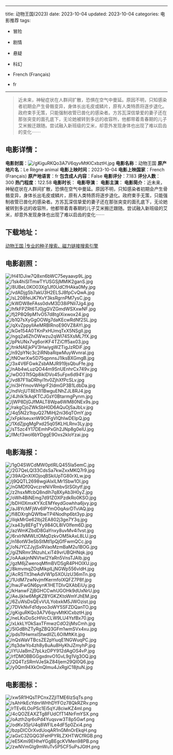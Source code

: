 
---
title: 动物王国(2023)
date: 2023-10-04
updated: 2023-10-04
categories: 电影推荐
tags:
- 冒险
- 剧情
- 悬疑
- 科幻

- French (Français)
- fr
---


> 近未来，神秘症状在人群间扩散，恐惧在空气中曼延。原因不明，只知感染者初期会产生骨骼变异，身体长出毛皮或鳞片，原有人类特质将逐步退化。政府束手无策，只能强制收管已兽化的感染者。方苏瓦深信挚爱的妻子还在那张突变的面孔底下，无论她被转到多远的收容所，他都带着青春期的儿子艾米搬迁跟随。尝试融入新班级的艾米，却意外发现身体也出现了难以启齿的变化⋯⋯

## **电影详情**：

**电影封面**：<img src="https://image.tmdb.org/t/p/w200/gKiguRKQo3A7V6qyvMtKlCxbztH.jpg" alt="/gKiguRKQo3A7V6qyvMtKlCxbztH.jpg" title="/gKiguRKQo3A7V6qyvMtKlCxbztH.jpg">
**电影名称**：动物王国
**原产地片名**：Le Règne animal
**电影上映时间**：2023-10-04
**电影上映国家**：French (Français)
**原产地语言**：fr
**包含成人内容**：False
**电影评分**：7.183
**评分人数**：300
**热门程度**：122.58
**电影时长**：
**电影导演**：
**电影主演**：
**电影简介**：近未来，神秘症状在人群间扩散，恐惧在空气中曼延。原因不明，只知感染者初期会产生骨骼变异，身体长出毛皮或鳞片，原有人类特质将逐步退化。政府束手无策，只能强制收管已兽化的感染者。方苏瓦深信挚爱的妻子还在那张突变的面孔底下，无论她被转到多远的收容所，他都带着青春期的儿子艾米搬迁跟随。尝试融入新班级的艾米，却意外发现身体也出现了难以启齿的变化⋯⋯

## **下载地址**：
[动物王国 |专业的种子搜索、磁力链接搜索引擎](https://movie.amd794.com:2083/?search=Le%20R%C3%A8gne%20animal&ordering=&mode=match_phrase&page_size=10&page=1)
 

## **电影剧照**：
<img src="https://image.tmdb.org/t/p/original/H41DJiw7Q8xn6bWC75eyaavp9L.jpg" alt="/H41DJiw7Q8xn6bWC75eyaavp9L.jpg" title="/H41DJiw7Q8xn6bWC75eyaavp9L.jpg"><img src="https://image.tmdb.org/t/p/original/1sk4hiSITmwTYUSGSjMMlK2ganS.jpg" alt="/1sk4hiSITmwTYUSGSjMMlK2ganS.jpg" title="/1sk4hiSITmwTYUSGSjMMlK2ganS.jpg"><img src="https://image.tmdb.org/t/p/original/8UBeL0KO03Xg1Jf0UdCfHAka0My.jpg" alt="/8UBeL0KO03Xg1Jf0UdCfHAka0My.jpg" title="/8UBeL0KO03Xg1Jf0UdCfHAka0My.jpg"><img src="https://image.tmdb.org/t/p/original/vdADjgSb7akU3H2ELSJ8fpCvQwA.jpg" alt="/vdADjgSb7akU3H2ELSJ8fpCvQwA.jpg" title="/vdADjgSb7akU3H2ELSJ8fpCvQwA.jpg"><img src="https://image.tmdb.org/t/p/original/sL208feiJK7KvY3ksRgrnPM7ysC.jpg" alt="/sL208feiJK7KvY3ksRgrnPM7ysC.jpg" title="/sL208feiJK7KvY3ksRgrnPM7ysC.jpg"><img src="https://image.tmdb.org/t/p/original/kWDW8eFAss0dvM3D38iPNli7Jg4.jpg" alt="/kWDW8eFAss0dvM3D38iPNli7Jg4.jpg" title="/kWDW8eFAss0dvM3D38iPNli7Jg4.jpg"><img src="https://image.tmdb.org/t/p/original/hfkFPZRt6TJ0jgGVZGmdWSXxwNF.jpg" alt="/hfkFPZRt6TJ0jgGVZGmdWSXxwNF.jpg" title="/hfkFPZRt6TJ0jgGVZGmdWSXxwNF.jpg"><img src="https://image.tmdb.org/t/p/original/fj2P8Q9pM1vO57d8tgIXixwox24.jpg" alt="/fj2P8Q9pM1vO57d8tgIXixwox24.jpg" title="/fj2P8Q9pM1vO57d8tgIXixwox24.jpg"><img src="https://image.tmdb.org/t/p/original/b1Q7sXyGgOOWg7daKEcwRdNf2SL.jpg" alt="/b1Q7sXyGgOOWg7daKEcwRdNf2SL.jpg" title="/b1Q7sXyGgOOWg7daKEcwRdNf2SL.jpg"><img src="https://image.tmdb.org/t/p/original/qXvZppyllAeMRBIRnoE90VZ8AYl.jpg" alt="/qXvZppyllAeMRBIRnoE90VZ8AYl.jpg" title="/qXvZppyllAeMRBIRnoE90VZ8AYl.jpg"><img src="https://image.tmdb.org/t/p/original/kGe154A0TKnPxHUmqTxX5NSgll.jpg" alt="/kGe154A0TKnPxHUmqTxX5NSgll.jpg" title="/kGe154A0TKnPxHUmqTxX5NSgll.jpg"><img src="https://image.tmdb.org/t/p/original/ngq2a6ZhOWwzu2qWI745XsML7fX.jpg" alt="/ngq2a6ZhOWwzu2qWI745XsML7fX.jpg" title="/ngq2a6ZhOWwzu2qWI745XsML7fX.jpg"><img src="https://image.tmdb.org/t/p/original/pPkUNx7vg6oriKF4TZiCff5ax03.jpg" alt="/pPkUNx7vg6oriKF4TZiCff5ax03.jpg" title="/pPkUNx7vg6oriKF4TZiCff5ax03.jpg"><img src="https://image.tmdb.org/t/p/original/tnkNAEjkPV3HwiygWZTigJzRDiF.jpg" alt="/tnkNAEjkPV3HwiygWZTigJzRDiF.jpg" title="/tnkNAEjkPV3HwiygWZTigJzRDiF.jpg"><img src="https://image.tmdb.org/t/p/original/n92pYNc3c2iRNbaRqwMuyWvnral.jpg" alt="/n92pYNc3c2iRNbaRqwMuyWvnral.jpg" title="/n92pYNc3c2iRNbaRqwMuyWvnral.jpg"><img src="https://image.tmdb.org/t/p/original/tNOwrXw5D75qpnnsJ1IksBXGmgB.jpg" alt="/tNOwrXw5D75qpnnsJ1IksBXGmgB.jpg" title="/tNOwrXw5D75qpnnsJ1IksBXGmgB.jpg"><img src="https://image.tmdb.org/t/p/original/3x4V6FGwkZsbAMJR919jsQbuFfe.jpg" alt="/3x4V6FGwkZsbAMJR919jsQbuFfe.jpg" title="/3x4V6FGwkZsbAMJR919jsQbuFfe.jpg"><img src="https://image.tmdb.org/t/p/original/nAb4wLuzQO44m9SnUEnhrCx749v.jpg" alt="/nAb4wLuzQO44m9SnUEnhrCx749v.jpg" title="/nAb4wLuzQO44m9SnUEnhrCx749v.jpg"><img src="https://image.tmdb.org/t/p/original/wDO3Tt5Qp8iklDVo45uFpx6d94Y.jpg" alt="/wDO3Tt5Qp8iklDVo45uFpx6d94Y.jpg" title="/wDO3Tt5Qp8iklDVo45uFpx6d94Y.jpg"><img src="https://image.tmdb.org/t/p/original/vd87F1IaDRhyi1tv0ZjhXfPcSLv.jpg" alt="/vd87F1IaDRhyi1tv0ZjhXfPcSLv.jpg" title="/vd87F1IaDRhyi1tv0ZjhXfPcSLv.jpg"><img src="https://image.tmdb.org/t/p/original/ni3HYmovWHgrF2ldmGP3B1LdbDa.jpg" alt="/ni3HYmovWHgrF2ldmGP3B1LdbDa.jpg" title="/ni3HYmovWHgrF2ldmGP3B1LdbDa.jpg"><img src="https://image.tmdb.org/t/p/original/ndVcjUT8Eh1I1BwguENhZJL8RJ4.jpg" alt="/ndVcjUT8Eh1I1BwguENhZJL8RJ4.jpg" title="/ndVcjUT8Eh1I1BwguENhZJL8RJ4.jpg"><img src="https://image.tmdb.org/t/p/original/4JhIk1kAqKTCJGsY0BtarmgPynm.jpg" alt="/4JhIk1kAqKTCJGsY0BtarmgPynm.jpg" title="/4JhIk1kAqKTCJGsY0BtarmgPynm.jpg"><img src="https://image.tmdb.org/t/p/original/jWP8DjGJfMALT8Wpa6WM80NEx9s.jpg" alt="/jWP8DjGJfMALT8Wpa6WM80NEx9s.jpg" title="/jWP8DjGJfMALT8Wpa6WM80NEx9s.jpg"><img src="https://image.tmdb.org/t/p/original/rakgCjoZWkSbH0D6AQuOjSaJbLv.jpg" alt="/rakgCjoZWkSbH0D6AQuOjSaJbLv.jpg" title="/rakgCjoZWkSbH0D6AQuOjSaJbLv.jpg"><img src="https://image.tmdb.org/t/p/original/4q5N2z1tquQ27MiHj2ni36qTOmY.jpg" alt="/4q5N2z1tquQ27MiHj2ni36qTOmY.jpg" title="/4q5N2z1tquQ27MiHj2ni36qTOmY.jpg"><img src="https://image.tmdb.org/t/p/original/xFpkIseuxnW9OlFgVIQhIwDEIpQ.jpg" alt="/xFpkIseuxnW9OlFgVIQhIwDEIpQ.jpg" title="/xFpkIseuxnW9OlFgVIQhIwDEIpQ.jpg"><img src="https://image.tmdb.org/t/p/original/1XdZjpgMgPxd25q05KLHLRnv3Ly.jpg" alt="/1XdZjpgMgPxd25q05KLHLRnv3Ly.jpg" title="/1XdZjpgMgPxd25q05KLHLRnv3Ly.jpg"><img src="https://image.tmdb.org/t/p/original/sT5zc4Y17DEmhPxGh2JNp8g0elU.jpg" alt="/sT5zc4Y17DEmhPxGh2JNp8g0elU.jpg" title="/sT5zc4Y17DEmhPxGh2JNp8g0elU.jpg"><img src="https://image.tmdb.org/t/p/original/lMcf3wol6bYDggE9Oxs2kIoYzai.jpg" alt="/lMcf3wol6bYDggE9Oxs2kIoYzai.jpg" title="/lMcf3wol6bYDggE9Oxs2kIoYzai.jpg">

## **电影海报**：
<img src="https://image.tmdb.org/t/p/original/1gO4SWCdMW0ptIRLQ455Ia5emC.jpg" alt="/1gO4SWCdMW0ptIRLQ455Ia5emC.jpg" title="/1gO4SWCdMW0ptIRLQ455Ia5emC.jpg"><img src="https://image.tmdb.org/t/p/original/2G7QeLQl33CdsSa7kwZxxMKQ7r9.jpg" alt="/2G7QeLQl33CdsSa7kwZxxMKQ7r9.jpg" title="/2G7QeLQl33CdsSa7kwZxxMKQ7r9.jpg"><img src="https://image.tmdb.org/t/p/original/39AiQnXlXOjoqBSkiUpTG80rXLw.jpg" alt="/39AiQnXlXOjoqBSkiUpTG80rXLw.jpg" title="/39AiQnXlXOjoqBSkiUpTG80rXLw.jpg"><img src="https://image.tmdb.org/t/p/original/j9QQTL2698wgiAlxILMr1Sbw1Ol.jpg" alt="/j9QQTL2698wgiAlxILMr1Sbw1Ol.jpg" title="/j9QQTL2698wgiAlxILMr1Sbw1Ol.jpg"><img src="https://image.tmdb.org/t/p/original/nGMDf0QvczreNiVRmbvStSGtytf.jpg" alt="/nGMDf0QvczreNiVRmbvStSGtytf.jpg" title="/nGMDf0QvczreNiVRmbvStSGtytf.jpg"><img src="https://image.tmdb.org/t/p/original/z2hsxMfcbQ8ndIh7q8XyAb3H0yZ.jpg" alt="/z2hsxMfcbQ8ndIh7q8XyAb3H0yZ.jpg" title="/z2hsxMfcbQ8ndIh7q8XyAb3H0yZ.jpg"><img src="https://image.tmdb.org/t/p/original/oWh4BiNEmg7d91ZOXPzdkRo0KSO.jpg" alt="/oWh4BiNEmg7d91ZOXPzdkRo0KSO.jpg" title="/oWh4BiNEmg7d91ZOXPzdkRo0KSO.jpg"><img src="https://image.tmdb.org/t/p/original/bDH0XmxKYXcEMYeydGowhha6jvy.jpg" alt="/bDH0XmxKYXcEMYeydGowhha6jvy.jpg" title="/bDH0XmxKYXcEMYeydGowhha6jvy.jpg"><img src="https://image.tmdb.org/t/p/original/aJ8YcMFjWv6IPYmO0qAsrDTvlAQ.jpg" alt="/aJ8YcMFjWv6IPYmO0qAsrDTvlAQ.jpg" title="/aJ8YcMFjWv6IPYmO0qAsrDTvlAQ.jpg"><img src="https://image.tmdb.org/t/p/original/fi8DXrghQWfbwTP4Nodhp6bt3yp.jpg" alt="/fi8DXrghQWfbwTP4Nodhp6bt3yp.jpg" title="/fi8DXrghQWfbwTP4Nodhp6bt3yp.jpg"><img src="https://image.tmdb.org/t/p/original/iIqkMrGe62Ibj2EA802j3ge7Y3q.jpg" alt="/iIqkMrGe62Ibj2EA802j3ge7Y3q.jpg" title="/iIqkMrGe62Ibj2EA802j3ge7Y3q.jpg"><img src="https://image.tmdb.org/t/p/original/xa43y8EFgTYy984OL8IV0Ifem6D.jpg" alt="/xa43y8EFgTYy984OL8IV0Ifem6D.jpg" title="/xa43y8EFgTYy984OL8IV0Ifem6D.jpg"><img src="https://image.tmdb.org/t/p/original/azWmKZbdD8GaYnxy8uvMv4i1vst.jpg" alt="/azWmKZbdD8GaYnxy8uvMv4i1vst.jpg" title="/azWmKZbdD8GaYnxy8uvMv4i1vst.jpg"><img src="https://image.tmdb.org/t/p/original/6rxlrNMWLtOMqDzkvOM5kAxL8LU.jpg" alt="/6rxlrNMWLtOMqDzkvOM5kAxL8LU.jpg" title="/6rxlrNMWLtOMqDzkvOM5kAxL8LU.jpg"><img src="https://image.tmdb.org/t/p/original/n18otW3eSbStMtl1pQjGfFwmQCc.jpg" alt="/n18otW3eSbStMtl1pQjGfFwmQCc.jpg" title="/n18otW3eSbStMtl1pQjGfFwmQCc.jpg"><img src="https://image.tmdb.org/t/p/original/oNJYCZJyjSxRVaoMzmBaM2u1BOG.jpg" alt="/oNJYCZJyjSxRVaoMzmBaM2u1BOG.jpg" title="/oNJYCZJyjSxRVaoMzmBaM2u1BOG.jpg"><img src="https://image.tmdb.org/t/p/original/giZNRmr3NzuhLxiT49vrUBQHNqk.jpg" alt="/giZNRmr3NzuhLxiT49vrUBQHNqk.jpg" title="/giZNRmr3NzuhLxiT49vrUBQHNqk.jpg"><img src="https://image.tmdb.org/t/p/original/oAAakjnNNVtwl2YaRn5VnsTJAIb.jpg" alt="/oAAakjnNNVtwl2YaRn5VnsTJAIb.jpg" title="/oAAakjnNNVtwl2YaRn5VnsTJAIb.jpg"><img src="https://image.tmdb.org/t/p/original/gzM6jZweroqMfmBVDSgR4PHOlXU.jpg" alt="/gzM6jZweroqMfmBVDSgR4PHOlXU.jpg" title="/gzM6jZweroqMfmBVDSgR4PHOlXU.jpg"><img src="https://image.tmdb.org/t/p/original/8kmvmqZOqMikplLjNGWp556vldH.jpg" alt="/8kmvmqZOqMikplLjNGWp556vldH.jpg" title="/8kmvmqZOqMikplLjNGWp556vldH.jpg"><img src="https://image.tmdb.org/t/p/original/AcRSTlt3heAdVW1p5XOUzU36mTn.jpg" alt="/AcRSTlt3heAdVW1p5XOUzU36mTn.jpg" title="/AcRSTlt3heAdVW1p5XOUzU36mTn.jpg"><img src="https://image.tmdb.org/t/p/original/1UdM7zwNvjmfKermfolXQFZ7P8f.jpg" alt="/1UdM7zwNvjmfKermfolXQFZ7P8f.jpg" title="/1UdM7zwNvjmfKermfolXQFZ7P8f.jpg"><img src="https://image.tmdb.org/t/p/original/hwJFwGN6pynK1HETDlvQXAbEiUy.jpg" alt="/hwJFwGN6pynK1HETDlvQXAbEiUy.jpg" title="/hwJFwGN6pynK1HETDlvQXAbEiUy.jpg"><img src="https://image.tmdb.org/t/p/original/kHanwFZjBGHCCwhUGOHk9dUxNrU.jpg" alt="/kHanwFZjBGHCCwhUGOHk9dUxNrU.jpg" title="/kHanwFZjBGHCCwhUGOHk9dUxNrU.jpg"><img src="https://image.tmdb.org/t/p/original/AeJjkIw6MgKZBYGKZKtoWmYJhEM.jpg" alt="/AeJjkIw6MgKZBYGKZKtoWmYJhEM.jpg" title="/AeJjkIw6MgKZBYGKZKtoWmYJhEM.jpg"><img src="https://image.tmdb.org/t/p/original/6ZuWsDsQEvVULYobxkM5JWOzist.jpg" alt="/6ZuWsDsQEvVULYobxkM5JWOzist.jpg" title="/6ZuWsDsQEvVULYobxkM5JWOzist.jpg"><img src="https://image.tmdb.org/t/p/original/7DVkNvFd1dyoo3oWY5SFZDQanTO.jpg" alt="/7DVkNvFd1dyoo3oWY5SFZDQanTO.jpg" title="/7DVkNvFd1dyoo3oWY5SFZDQanTO.jpg"><img src="https://image.tmdb.org/t/p/original/gKiguRKQo3A7V6qyvMtKlCxbztH.jpg" alt="/gKiguRKQo3A7V6qyvMtKlCxbztH.jpg" title="/gKiguRKQo3A7V6qyvMtKlCxbztH.jpg"><img src="https://image.tmdb.org/t/p/original/neLKsDoScHIVcCLW9LU4YsfBx70.jpg" alt="/neLKsDoScHIVcCLW9LU4YsfBx70.jpg" title="/neLKsDoScHIVcCLW9LU4YsfBx70.jpg"><img src="https://image.tmdb.org/t/p/original/xLkkLYOkSaxTFmwzCdO2ijMsCmh.jpg" alt="/xLkkLYOkSaxTFmwzCdO2ijMsCmh.jpg" title="/xLkkLYOkSaxTFmwzCdO2ijMsCmh.jpg"><img src="https://image.tmdb.org/t/p/original/5lGdBhZTyRgZBQ3GFm1wmSVx4xu.jpg" alt="/5lGdBhZTyRgZBQ3GFm1wmSVx4xu.jpg" title="/5lGdBhZTyRgZBQ3GFm1wmSVx4xu.jpg"><img src="https://image.tmdb.org/t/p/original/pdsTtHwmxlStwdIIZL6OIMftKit.jpg" alt="/pdsTtHwmxlStwdIIZL6OIMftKit.jpg" title="/pdsTtHwmxlStwdIIZL6OIMftKit.jpg"><img src="https://image.tmdb.org/t/p/original/nQsWaVTBcsZE2pYiuqE1NGWuqPC.jpg" alt="/nQsWaVTBcsZE2pYiuqE1NGWuqPC.jpg" title="/nQsWaVTBcsZE2pYiuqE1NGWuqPC.jpg"><img src="https://image.tmdb.org/t/p/original/fq3dwYo4zh8y8uAu8HyKhJZmyhP.jpg" alt="/fq3dwYo4zh8y8uAu8HyKhJZmyhP.jpg" title="/fq3dwYo4zh8y8uAu8HyKhJZmyhP.jpg"><img src="https://image.tmdb.org/t/p/original/iYUJaBmZ7pLkzDPY912dAgOS4vP.jpg" alt="/iYUJaBmZ7pLkzDPY912dAgOS4vP.jpg" title="/iYUJaBmZ7pLkzDPY912dAgOS4vP.jpg"><img src="https://image.tmdb.org/t/p/original/rfDMOBBGGgxdnvO1GvL9g1Vg3OQ.jpg" alt="/rfDMOBBGGgxdnvO1GvL9g1Vg3OQ.jpg" title="/rfDMOBBGGgxdnvO1GvL9g1Vg3OQ.jpg"><img src="https://image.tmdb.org/t/p/original/2Q4TzSRmVJeSkZ84Ijem29QI0Q6.jpg" alt="/2Q4TzSRmVJeSkZ84Ijem29QI0Q6.jpg" title="/2Q4TzSRmVJeSkZ84Ijem29QI0Q6.jpg"><img src="https://image.tmdb.org/t/p/original/y0Qm94XkOnQImu4JxRgiC18jtuN.jpg" alt="/y0Qm94XkOnQImu4JxRgiC18jtuN.jpg" title="/y0Qm94XkOnQImu4JxRgiC18jtuN.jpg">

## **电影图标**：
<img src="https://image.tmdb.org/t/p/original/xw5R1HQsTPCnxZZjlTME6lzSqTs.png" alt="/xw5R1HQsTPCnxZZjlTME6lzSqTs.png" title="/xw5R1HQsTPCnxZZjlTME6lzSqTs.png"><img src="https://image.tmdb.org/t/p/original/sAhHkEcYdnrWHhDYFOz78QkRZRv.png" alt="/sAhHkEcYdnrWHhDYFOz78QkRZRv.png" title="/sAhHkEcYdnrWHhDYFOz78QkRZRv.png"><img src="https://image.tmdb.org/t/p/original/rTEv6LOoPSc1Ei5qYJ8ciwKZ4ml.png" alt="/rTEv6LOoPSc1Ei5qYJ8ciwKZ4ml.png" title="/rTEv6LOoPSc1Ei5qYJ8ciwKZ4ml.png"><img src="https://image.tmdb.org/t/p/original/4cQOZEAXZTg8FUdCfT14NrFmYSX.png" alt="/4cQOZEAXZTg8FUdCfT14NrFmYSX.png" title="/4cQOZEAXZTg8FUdCfT14NrFmYSX.png"><img src="https://image.tmdb.org/t/p/original/oAzth2qr6oPd4Yuqsvw3T8p5Gwf.png" alt="/oAzth2qr6oPd4Yuqsvw3T8p5Gwf.png" title="/oAzth2qr6oPd4Yuqsvw3T8p5Gwf.png"><img src="https://image.tmdb.org/t/p/original/odKv35jrU4q8WFILe4dF5p0Zxi4.png" alt="/odKv35jrU4q8WFILe4dF5p0Zxi4.png" title="/odKv35jrU4q8WFILe4dF5p0Zxi4.png"><img src="https://image.tmdb.org/t/p/original/bzpDlCOrXvdUoqAR1nGMnOrEkqH.png" alt="/bzpDlCOrXvdUoqAR1nGMnOrEkqH.png" title="/bzpDlCOrXvdUoqAR1nGMnOrEkqH.png"><img src="https://image.tmdb.org/t/p/original/aGxC3ZGQG3FeHPYRLZXHTWCfRGB.png" alt="/aGxC3ZGQG3FeHPYRLZXHTWCfRGB.png" title="/aGxC3ZGQG3FeHPYRLZXHTWCfRGB.png"><img src="https://image.tmdb.org/t/p/original/eE5Kmi9EHheYGgBEgcKVMen98PB.png" alt="/eE5Kmi9EHheYGgBEgcKVMen98PB.png" title="/eE5Kmi9EHheYGgBEgcKVMen98PB.png"><img src="https://image.tmdb.org/t/p/original/zwNVmGIg9mWuTv5P5CF5uPsJGtH.png" alt="/zwNVmGIg9mWuTv5P5CF5uPsJGtH.png" title="/zwNVmGIg9mWuTv5P5CF5uPsJGtH.png">
